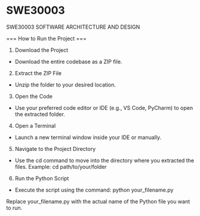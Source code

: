 # SWE30003
SWE30003 SOFTWARE ARCHITECTURE AND DESIGN

=== How to Run the Project ===

1. Download the Project
- Download the entire codebase as a ZIP file.

2. Extract the ZIP File
- Unzip the folder to your desired location.

3. Open the Code
- Use your preferred code editor or IDE (e.g., VS Code, PyCharm) to open the extracted folder.

4. Open a Terminal
- Launch a new terminal window inside your IDE or manually.

5. Navigate to the Project Directory
- Use the cd command to move into the directory where you extracted the files. Example:
cd path/to/your/folder

6. Run the Python Script
- Execute the script using the command:
python your_filename.py

Replace your_filename.py with the actual name of the Python file you want to run.
